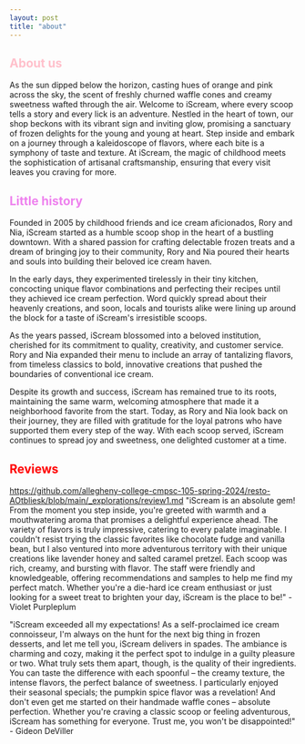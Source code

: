 ```yaml
---
layout: post
title: "about"
---
```



## <span style="color:pink">About us</span>


 As the sun dipped below the horizon, casting hues of orange and pink across the sky, the scent of freshly churned waffle cones and creamy sweetness wafted through the air. Welcome to iScream, where every scoop tells a story and every lick is an adventure. Nestled in the heart of town, our shop beckons with its vibrant sign and inviting glow, promising a sanctuary of frozen delights for the young and young at heart. Step inside and embark on a journey through a kaleidoscope of flavors, where each bite is a symphony of taste and texture. At iScream, the magic of childhood meets the sophistication of artisanal craftsmanship, ensuring that every visit leaves you craving for more. 


 
## <span style="color:violet">Little history</span>


Founded in 2005 by childhood friends and ice cream aficionados, Rory and Nia, iScream started as a humble scoop shop in the heart of a bustling downtown. With a shared passion for crafting delectable frozen treats and a dream of bringing joy to their community, Rory and Nia poured their hearts and souls into building their beloved ice cream haven.

In the early days, they experimented tirelessly in their tiny kitchen, concocting unique flavor combinations and perfecting their recipes until they achieved ice cream perfection. Word quickly spread about their heavenly creations, and soon, locals and tourists alike were lining up around the block for a taste of iScream's irresistible scoops.

As the years passed, iScream blossomed into a beloved institution, cherished for its commitment to quality, creativity, and customer service. Rory and Nia expanded their menu to include an array of tantalizing flavors, from timeless classics to bold, innovative creations that pushed the boundaries of conventional ice cream.

Despite its growth and success, iScream has remained true to its roots, maintaining the same warm, welcoming atmosphere that made it a neighborhood favorite from the start. Today, as Rory and Nia look back on their journey, they are filled with gratitude for the loyal patrons who have supported them every step of the way. With each scoop served, iScream continues to spread joy and sweetness, one delighted customer at a time.

## <span style="color: red">Reviews</span>


<https://github.com/allegheny-college-cmpsc-105-spring-2024/resto-AOtbliesk/blob/main/_explorations/review1.md>
"iScream is an absolute gem! From the moment you step inside, you're greeted with warmth and a mouthwatering aroma that promises a delightful experience ahead. The variety of flavors is truly impressive, catering to every palate imaginable. I couldn't resist trying the classic favorites like chocolate fudge and vanilla bean, but I also ventured into more adventurous territory with their unique creations like lavender honey and salted caramel pretzel. Each scoop was rich, creamy, and bursting with flavor. The staff were friendly and knowledgeable, offering recommendations and samples to help me find my perfect match. Whether you're a die-hard ice cream enthusiast or just looking for a sweet treat to brighten your day, iScream is the place to be!" - Violet Purpleplum


"iScream exceeded all my expectations! As a self-proclaimed ice cream connoisseur, I'm always on the hunt for the next big thing in frozen desserts, and let me tell you, iScream delivers in spades. The ambiance is charming and cozy, making it the perfect spot to indulge in a guilty pleasure or two. What truly sets them apart, though, is the quality of their ingredients. You can taste the difference with each spoonful – the creamy texture, the intense flavors, the perfect balance of sweetness. I particularly enjoyed their seasonal specials; the pumpkin spice flavor was a revelation! And don't even get me started on their handmade waffle cones – absolute perfection. Whether you're craving a classic scoop or feeling adventurous, iScream has something for everyone. Trust me, you won't be disappointed!" - Gideon DeViller


